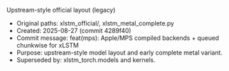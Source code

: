 Upstream-style official layout (legacy)

- Original paths: xlstm_official/, xlstm_metal_complete.py
- Created: 2025-08-27 (commit 4289f40)
- Commit message: feat(mps): Apple/MPS compiled backends + queued chunkwise for xLSTM
- Purpose: upstream-style model layout and early complete metal variant.
- Superseded by: xlstm_torch.models and kernels.
